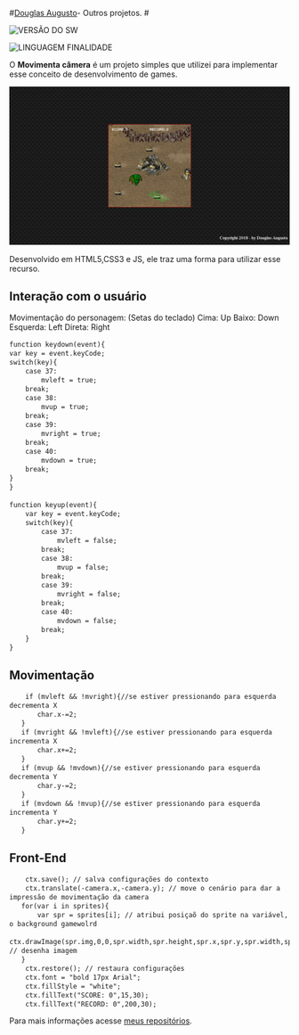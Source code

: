 #[Douglas Augusto](http://github.com/DouglasAugustoJunior)- Outros projetos. # 
 
![VERSÃO DO SW](https://img.shields.io/badge/Version-1.0-blue.svg)
 
![LINGUAGEM FINALIDADE](https://img.shields.io/badge/JavaScript-game-orange.svg)
 
O **Movimenta câmera** é um projeto simples que utilizei para implementar esse conceito de desenvolvimento de games.

![Imagem](https://github.com/DouglasAugustoJunior/MovimentaCameraJS/blob/master/_images/Game.PNG?raw=true)

 
Desenvolvido em HTML5,CSS3 e JS, ele traz uma forma para utilizar esse recurso.
 
## Interação com o usuário
 
Movimentação do personagem:
(Setas do teclado)
Cima: Up
Baixo: Down
Esquerda: Left
Direta: Right

    function keydown(event){
    var key = event.keyCode;
    switch(key){
        case 37:
            mvleft = true;
        break;
        case 38:
            mvup = true;
        break;
        case 39:
            mvright = true;
        break;
        case 40:
            mvdown = true;
        break;
    }
    }
    
    function keyup(event){
        var key = event.keyCode;
        switch(key){
            case 37:
                mvleft = false;
            break;
            case 38:
                mvup = false;
            break;
            case 39:
                mvright = false;
            break;
            case 40:
                mvdown = false;
            break;
        }
    }

 

 
##                                                                                                                                                                                                                                                                        Movimentação
 

        if (mvleft && !mvright){//se estiver pressionando para esquerda decrementa X
           char.x-=2;
       }
       if (mvright && !mvleft){//se estiver pressionando para esquerda incrementa X
           char.x+=2;
       }
       if (mvup && !mvdown){//se estiver pressionando para esquerda decrementa Y
           char.y-=2;
       } 
       if (mvdown && !mvup){//se estiver pressionando para esquerda incrementa Y
           char.y+=2;
       }
    


 
## Front-End
 
 

        ctx.save(); // salva configurações do contexto
        ctx.translate(-camera.x,-camera.y); // move o cenário para dar a impressão de movimentação da camera
       for(var i in sprites){
           var spr = sprites[i]; // atribui posiçaõ do sprite na variável, o background gamewolrd
           ctx.drawImage(spr.img,0,0,spr.width,spr.height,spr.x,spr.y,spr.width,spr.height); // desenha imagem
       }
        ctx.restore(); // restaura configurações
        ctx.font = "bold 17px Arial";
        ctx.fillStyle = "white";
        ctx.fillText("SCORE: 0",15,30);
        ctx.fillText("RECORD: 0",200,30);

Para mais informações acesse [meus repositórios](http://github.com/DouglasAugustoJunior).